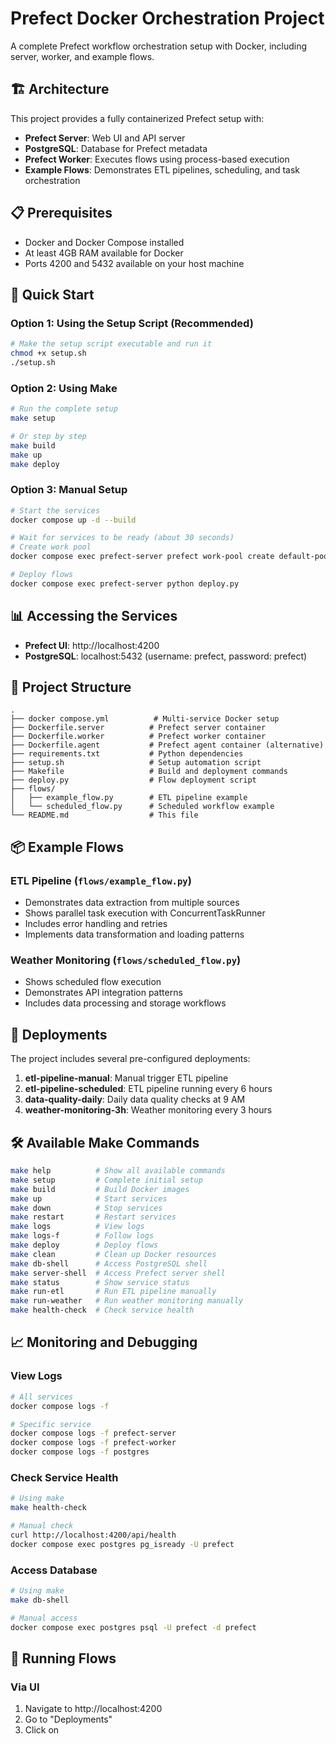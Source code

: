 # Prefect Docker Orchestration Project

A complete Prefect workflow orchestration setup with Docker, including server, worker, and example flows.

## 🏗️ Architecture

This project provides a fully containerized Prefect setup with:

- **Prefect Server**: Web UI and API server
- **PostgreSQL**: Database for Prefect metadata
- **Prefect Worker**: Executes flows using process-based execution
- **Example Flows**: Demonstrates ETL pipelines, scheduling, and task orchestration

## 📋 Prerequisites

- Docker and Docker Compose installed
- At least 4GB RAM available for Docker
- Ports 4200 and 5432 available on your host machine

## 🚀 Quick Start

### Option 1: Using the Setup Script (Recommended)

```bash
# Make the setup script executable and run it
chmod +x setup.sh
./setup.sh
```

### Option 2: Using Make

```bash
# Run the complete setup
make setup

# Or step by step
make build
make up
make deploy
```

### Option 3: Manual Setup

```bash
# Start the services
docker compose up -d --build

# Wait for services to be ready (about 30 seconds)
# Create work pool
docker compose exec prefect-server prefect work-pool create default-pool --type process

# Deploy flows
docker compose exec prefect-server python deploy.py
```

## 📊 Accessing the Services

- **Prefect UI**: http://localhost:4200
- **PostgreSQL**: localhost:5432 (username: prefect, password: prefect)

## 🔧 Project Structure

```
.
├── docker compose.yml          # Multi-service Docker setup
├── Dockerfile.server          # Prefect server container
├── Dockerfile.worker          # Prefect worker container  
├── Dockerfile.agent           # Prefect agent container (alternative)
├── requirements.txt           # Python dependencies
├── setup.sh                   # Setup automation script
├── Makefile                   # Build and deployment commands
├── deploy.py                  # Flow deployment script
├── flows/
│   ├── example_flow.py        # ETL pipeline example
│   └── scheduled_flow.py      # Scheduled workflow example
└── README.md                  # This file
```

## 📦 Example Flows

### ETL Pipeline (`flows/example_flow.py`)
- Demonstrates data extraction from multiple sources
- Shows parallel task execution with ConcurrentTaskRunner
- Includes error handling and retries
- Implements data transformation and loading patterns

### Weather Monitoring (`flows/scheduled_flow.py`)
- Shows scheduled flow execution
- Demonstrates API integration patterns
- Includes data processing and storage workflows

## 🎯 Deployments

The project includes several pre-configured deployments:

1. **etl-pipeline-manual**: Manual trigger ETL pipeline
2. **etl-pipeline-scheduled**: ETL pipeline running every 6 hours
3. **data-quality-daily**: Daily data quality checks at 9 AM
4. **weather-monitoring-3h**: Weather monitoring every 3 hours

## 🛠️ Available Make Commands

```bash
make help          # Show all available commands
make setup         # Complete initial setup
make build         # Build Docker images
make up            # Start services
make down          # Stop services
make restart       # Restart services
make logs          # View logs
make logs-f        # Follow logs
make deploy        # Deploy flows
make clean         # Clean up Docker resources
make db-shell      # Access PostgreSQL shell
make server-shell  # Access Prefect server shell
make status        # Show service status
make run-etl       # Run ETL pipeline manually
make run-weather   # Run weather monitoring manually
make health-check  # Check service health
```

## 📈 Monitoring and Debugging

### View Logs
```bash
# All services
docker compose logs -f

# Specific service
docker compose logs -f prefect-server
docker compose logs -f prefect-worker
docker compose logs -f postgres
```

### Check Service Health
```bash
# Using make
make health-check

# Manual check
curl http://localhost:4200/api/health
docker compose exec postgres pg_isready -U prefect
```

### Access Database
```bash
# Using make
make db-shell

# Manual access
docker compose exec postgres psql -U prefect -d prefect
```

## 🔄 Running Flows

### Via UI
1. Navigate to http://localhost:4200
2. Go to "Deployments" 
3. Click on